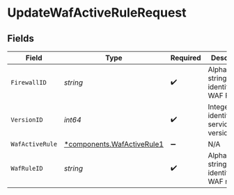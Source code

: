 # UpdateWafActiveRuleRequest


## Fields

| Field                                                                   | Type                                                                    | Required                                                                | Description                                                             | Example                                                                 |
| ----------------------------------------------------------------------- | ----------------------------------------------------------------------- | ----------------------------------------------------------------------- | ----------------------------------------------------------------------- | ----------------------------------------------------------------------- |
| `FirewallID`                                                            | *string*                                                                | :heavy_check_mark:                                                      | Alphanumeric string identifying a WAF Firewall.                         | fW7g2uUGZzb2W9Euo4Mo0r                                                  |
| `VersionID`                                                             | *int64*                                                                 | :heavy_check_mark:                                                      | Integer identifying a service version.                                  | 1                                                                       |
| `WafActiveRule`                                                         | [*components.WafActiveRule1](../../models/components/wafactiverule1.md) | :heavy_minus_sign:                                                      | N/A                                                                     |                                                                         |
| `WafRuleID`                                                             | *string*                                                                | :heavy_check_mark:                                                      | Alphanumeric string identifying a WAF rule.                             | 3krg2uUGZzb2W9Euo4moOR                                                  |